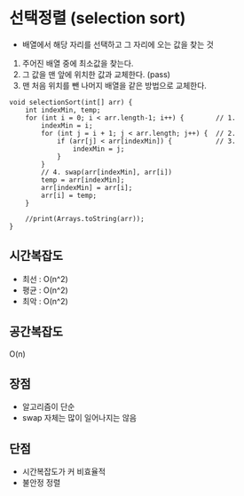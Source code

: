 # 선택정렬 (selection sort)

- 배열에서 해당 자리를 선택하고 그 자리에 오는 값을 찾는 것


1. 주어진 배열 중에 최소값을 찾는다.
2. 그 값을 맨 앞에 위치한 값과 교체한다. (pass)
3. 맨 처음 위치를 뺀 나머지 배열을 같은 방법으로 교체한다.

```
void selectionSort(int[] arr) {
    int indexMin, temp;    
    for (int i = 0; i < arr.length-1; i++) {        // 1.
        indexMin = i;
        for (int j = i + 1; j < arr.length; j++) {  // 2.
            if (arr[j] < arr[indexMin]) {           // 3.
                indexMin = j;
            }
        }
        // 4. swap(arr[indexMin], arr[i])
        temp = arr[indexMin];
        arr[indexMin] = arr[i];
        arr[i] = temp;
    }
     
    //print(Arrays.toString(arr));
}
```


## 시간복잡도
- 최선 : O(n^2)
- 평균 : O(n^2)
- 최악 : O(n^2)


## 공간복잡도
O(n)


## 장점

- 알고리즘이 단순
- swap 자체는 많이 일어나지는 않음


## 단점

- 시간복잡도가 커 비효율적
- 불안정 정렬
  
